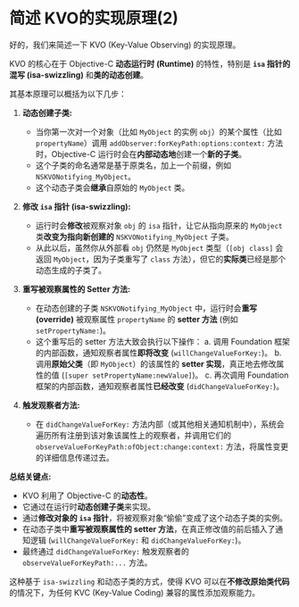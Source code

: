# 简述 KVO的实现原理(2)

好的，我们来简述一下 KVO (Key-Value Observing) 的实现原理。

KVO 的核心在于 Objective-C **动态运行时 (Runtime)** 的特性，特别是 **`isa` 指针的混写 (isa-swizzling)** 和**类的动态创建**。

其基本原理可以概括为以下几步：

1.  **动态创建子类:**
    *   当你第一次对一个对象（比如 `MyObject` 的实例 `obj`）的某个属性（比如 `propertyName`）调用 `addObserver:forKeyPath:options:context:` 方法时，Objective-C 运行时会在**内部动态地**创建一个**新的子类**。
    *   这个子类的命名通常是基于原类名，加上一个前缀，例如 `NSKVONotifying_MyObject`。
    *   这个动态子类会**继承**自原始的 `MyObject` 类。

2.  **修改 `isa` 指针 (isa-swizzling):**
    *   运行时会**修改**被观察对象 `obj` 的 `isa` 指针，让它从指向原来的 `MyObject` 类**改变为指向新创建的** `NSKVONotifying_MyObject` 子类。
    *   从此以后，虽然你从外部看 `obj` 仍然是 `MyObject` 类型（`[obj class]` 会返回 `MyObject`，因为子类重写了 `class` 方法），但它的**实际类**已经是那个动态生成的子类了。

3.  **重写被观察属性的 Setter 方法:**
    *   在动态创建的子类 `NSKVONotifying_MyObject` 中，运行时会**重写 (override)** 被观察属性 `propertyName` 的 **setter 方法** (例如 `setPropertyName:`)。
    *   这个重写后的 setter 方法大致会执行以下操作：
        a.  调用 Foundation 框架的内部函数，通知观察者属性**即将改变** (`willChangeValueForKey:`)。
        b.  调用**原始父类**（即 `MyObject`）的该属性的 **setter 实现**，真正地去修改属性的值 (`[super setPropertyName:newValue]`)。
        c.  再次调用 Foundation 框架的内部函数，通知观察者属性**已经改变** (`didChangeValueForKey:`)。

4.  **触发观察者方法:**
    *   在 `didChangeValueForKey:` 方法内部（或其他相关通知机制中），系统会遍历所有注册到该对象该属性上的观察者，并调用它们的 `observeValueForKeyPath:ofObject:change:context:` 方法，将属性变更的详细信息传递过去。

**总结关键点:**

*   KVO 利用了 Objective-C 的**动态性**。
*   它通过在运行时**动态创建子类**来实现。
*   通过**修改对象的 `isa` 指针**，将被观察对象“偷偷”变成了这个动态子类的实例。
*   在动态子类中**重写被观察属性的 setter 方法**，在真正修改值的前后插入了通知逻辑 (`willChangeValueForKey:` 和 `didChangeValueForKey:`)。
*   最终通过 `didChangeValueForKey:` 触发观察者的 `observeValueForKeyPath:...` 方法。

这种基于 `isa-swizzling` 和动态子类的方式，使得 KVO 可以在**不修改原始类代码**的情况下，为任何 KVC (Key-Value Coding) 兼容的属性添加观察能力。